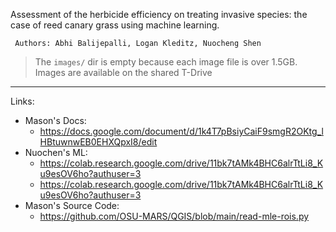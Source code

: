 Assessment of the herbicide efficiency on treating invasive species: the case of reed canary grass using machine learning.

` Authors: Abhi Balijepalli, Logan Kleditz, Nuocheng Shen`

> The `images/` dir is empty because each image file is over 1.5GB. Images are available on the shared T-Drive
----
Links:
- Mason's Docs: 
  - https://docs.google.com/document/d/1k4T7pBsiyCaiF9smgR2OKtg_lHBtuwnwEB0EHXQpxI8/edit
- Nuochen's ML:
  - https://colab.research.google.com/drive/11bk7tAMk4BHC6alrTtLi8_Ku9esOV6ho?authuser=3
  - https://colab.research.google.com/drive/11bk7tAMk4BHC6alrTtLi8_Ku9esOV6ho?authuser=3
- Mason's Source Code:
  - https://github.com/OSU-MARS/QGIS/blob/main/read-mle-rois.py